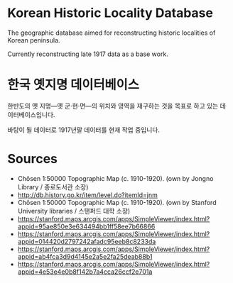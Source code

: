 Korean Historic Locality Database
=================================

The geographic database aimed for reconstructing historic localities of Korean peninsula.

Currently reconstructing late 1917 data as a base work.

한국 옛지명 데이터베이스
======================

한반도의 옛 지명―옛 군·현·면―의 위치와 영역을 재구하는 것을 목표로 하고 있는 데이터베이스입니다.

바탕이 될 데이터로 1917년말 데이터를 현재 작업 중입니다.

Sources
=======

* Chōsen 1:50000 Topographic Map (c. 1910-1920). (own by Jongno Library / 종로도서관 소장)
 * http://db.history.go.kr/item/level.do?itemId=jnm
* Chōsen 1:50000 Topographic Map (c. 1910-1920). (own by Stanford University libraries / 스탠퍼드 대학 소장)
 * https://stanford.maps.arcgis.com/apps/SimpleViewer/index.html?appid=95ae850e3e634494bb1ff58ee7b66866
 * https://stanford.maps.arcgis.com/apps/SimpleViewer/index.html?appid=014420d2797242afadc95eeb8c8233da
 * https://stanford.maps.arcgis.com/apps/SimpleViewer/index.html?appid=ab4fca3d9d4145e2a5e2fa25deab88b1
 * https://stanford.maps.arcgis.com/apps/SimpleViewer/index.html?appid=4e53e4e0b8f142b7a4cca26ccf2e701a
